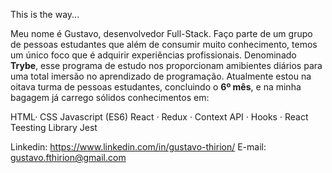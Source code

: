 This is the way... 

Meu nome é Gustavo, desenvolvedor Full-Stack. Faço parte de um grupo de pessoas estudantes que além de consumir muito conhecimento, temos um único foco que é adquirir experiências profissionais. Denominado **Trybe**, esse programa de estudo nos proporcionam amibientes diários para uma total imersão no aprendizado de programação. Atualmente estou na oitava turma de pessoas estudantes, concluindo o **6º mês**, e na minha bagagem já carrego sólidos conhecimentos em:

HTML· CSS
Javascript (ES6)
React · Redux · Context API · Hooks · React Teesting Library 
Jest

Linkedin: https://www.linkedin.com/in/gustavo-thirion/
E-mail: gustavo.fthirion@gmail.com
